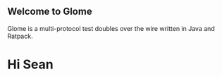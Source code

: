 ## Welcome to Glome

Glome is a multi-protocol test doubles over the wire written in Java and Ratpack.

# Hi Sean

